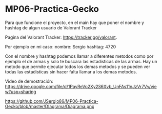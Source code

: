 # MP06-Practica-Gecko
Para que funcione el proyecto, en el main hay que poner el nombre y hashtag de algun usuario de Valorant Tracker

Pagina del Valorant Tracker: https://tracker.gg/valorant.

Por ejemplo en mi caso: nombre: Sergio    hashtag: 4720

Con el nombre y hashtag podemos llamar a diferentes metodos como por ejemplo el de armas y solo te buscara las estadisticas de las armas.
Hay un metodo que permite ejecutar todos los demas metodos y se pueden ver todas las estadisticas sin hacer falta llamar a los demas metodos.

Video de demostración: https://drive.google.com/file/d/1PayReVo2Xy2S6Xvb_UnFAs11nJzVr7Vv/view?usp=sharing

https://github.com/JSergio86/MP06-Practica-Gecko/blob/master/DIagrama/Diagrama.png
